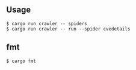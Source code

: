 ## Usage

```shell
$ cargo run crawler -- spiders
$ cargo run crawler -- run --spider cvedetails
```

## fmt

```shell
$ cargo fmt
```
